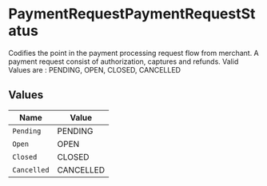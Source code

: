 # PaymentRequestPaymentRequestStatus

Codifies the point in the payment processing request flow from merchant. A payment request consist of authorization, captures and refunds.  Valid Values are : PENDING, OPEN, CLOSED, CANCELLED


## Values

| Name        | Value       |
| ----------- | ----------- |
| `Pending`   | PENDING     |
| `Open`      | OPEN        |
| `Closed`    | CLOSED      |
| `Cancelled` | CANCELLED   |